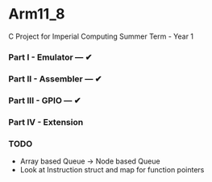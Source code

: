 # Arm11_8
C Project for Imperial Computing Summer Term - Year 1

### Part I - Emulator &mdash; &#10004;
### Part II - Assembler &mdash; &#10004;
### Part III - GPIO &mdash; &#10004;
### Part IV - Extension

### TODO

 - Array based Queue &rarr; Node based Queue
 - Look at Instruction struct and map for function pointers

